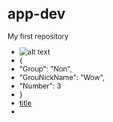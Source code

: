 # app-dev
  My first repository
+ ![alt text](image.jpg)
+ {
+ "Group": "Non",
+ "GrouNickName": "Wow",
+ "Number": 3
+ }
+ [title](https://www.youtube.com/shorts/ou_2wM2gPok)
+ [^1]: This is me.
